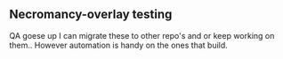 ## Necromancy-overlay testing 

QA goese up I can migrate these to other repo's and or keep working on them..
However automation is handy on the ones that build. 
